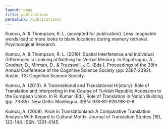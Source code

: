 ```yaml
---
layout: page
title: publications
permalink: /publications/
---
```


<p>Kumcu, A. & Thompson, R. L. (accepted for publication). Less imageable words lead to more looks to blank locations during memory retrieval. Psychological Research.</p>
<p>Kumcu, A. & Thompson, R. L. (2016). Spatial Interference and Individual Differences in Looking at Nothing for Verbal Memory. In Papafragou, A., Grodner, D., Mirman, D., & Trueswell, J.C. (Eds.), Proceedings of the 38th Annual Conference of the Cognitive Science Society (pp: 2387-2392). Austin, TX: Cognitive Science Society.</p>
<p>Kumcu, A. (2013). A Transnational and Translational Hi(story): Role of Translation and Interpreting in the Course of Turkish Republic Accession to the European Union. In R. Kumar (Ed.), Role of Translation in Nation Building (pp. 73-85). New Delhi: Modlingua. ISBN: 978-81-926798-0-8.</p>
<p>Kumcu, A. (2008). Alice in Translationland: A Comparative Translation Analysis With Regard to Cultural Motifs.  Journal of Translation Studies (18), 123-144. ISSN: 1301-4145.</p>
